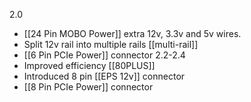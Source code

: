 2.0
- [[24 Pin MOBO Power]]
	extra 12v, 3.3v and 5v wires.
- Split 12v rail into multiple rails [[multi-rail]]
- [[6 Pin PCIe Power]] connector
2.2-2.4
- Improved efficiency [[80PLUS]]
- Introduced 8 pin [[EPS 12v]] connector
- [[8 Pin PCIe Power]] connector